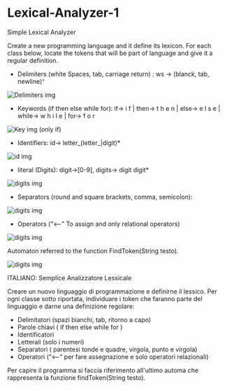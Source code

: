 # Lexical-Analyzer-1
Simple Lexical Analyzer

Create a new programming language and it define its lexicon.
For each class below, locate the tokens that will be part of language and give it a regular definition.

- Delimiters (white Spaces, tab, carriage return) : ws -> (blanck, tab, newline)⁺

![Delimiters img](https://github.com/Francesco182g/Lexical-Analyzer-1/blob/master/Delimiters.jpg?raw=true)

- Keywords (if then else while for): if-> i f | then-> t h e n | else-> e l s e | while-> w h i l e | for-> f o r

![Key img](https://github.com/Francesco182g/Lexical-Analyzer-1/blob/master/If.jpg?raw=true) (only if)

- Identifiers: id-> letter_(letter_|digit)*

![id img](https://github.com/Francesco182g/Lexical-Analyzer-1/blob/master/id.jpg?raw=true)

- literal (Digits): digit->[0-9], digits-> digit digit*

![digits img](https://github.com/Francesco182g/Lexical-Analyzer-1/blob/master/Digits.jpg?raw=true)

- Separators (round and square brackets, comma, semicolon): 

![digits img](https://github.com/Francesco182g/Lexical-Analyzer-1/blob/master/Separatori.jpg?raw=true)

- Operators ("<--" To assign and only relational operators)

![digits img](https://github.com/Francesco182g/Lexical-Analyzer-1/blob/master/Relop.jpg?raw=true)

Automaton referred to the function FindToken(String testo).

![digits img](https://github.com/Francesco182g/Lexical-Analyzer-1/blob/master/Lexer.jpg?raw=true)

ITALIANO:
Semplice Analizzatore Lessicale

Creare un nuovo linguaggio di programmazione e definirne il lessico.
Per ogni classe sotto riportata, individuare i token che faranno parte del linguaggio e darne una definizione regolare:

- Delimitatori (spazi bianchi, tab, ritorno a capo)
- Parole chiavi ( if then else while for )
- Identificatori
- Letterali (solo i numeri)
- Separatori ( parentesi tonde e quadre, virgola, punto e virgola)
- Operatori (“<--” per fare assegnazione e solo operatori relazionali)

Per capire il programma si faccia riferimento all'ultimo automa che rappresenta la funzione findToken(String testo).
